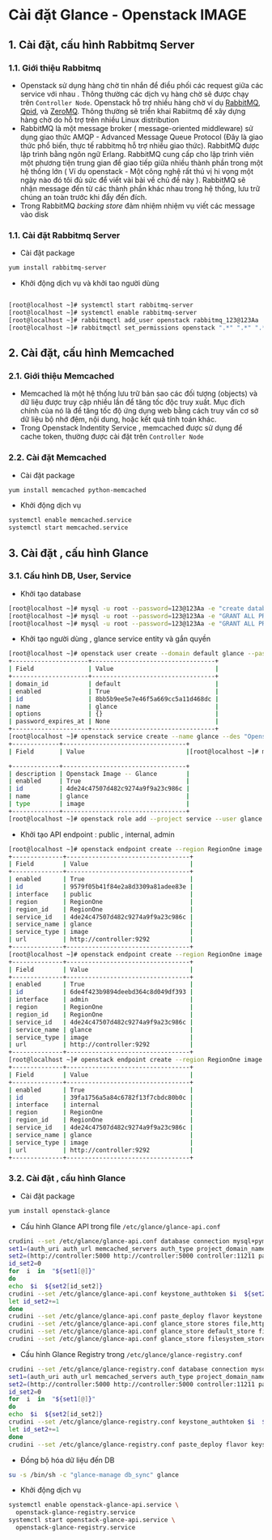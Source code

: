 # Cài đặt Glance - Openstack IMAGE

## 1. Cài đặt, cấu hình  Rabbitmq Server
### 1.1. Giới thiệu Rabbitmq
- Openstack sử dụng hàng chờ tin nhắn để điều phối các request giữa các service với nhau . Thông thường các dịch vụ hàng chờ sẽ được chạy trên `Controller Node`. Openstack hỗ trợ nhiều hàng chờ ví dụ [RabbitMQ](https://www.rabbitmq.com/), [Qpid](https://qpid.apache.org/), và  [ZeroMQ](http://zeromq.org/). Thông thường sẽ triển khai Rabiitmq để xây dựng hàng chờ do hỗ trợ trên nhiều Linux distribution
- RabbitMQ là một message broker ( message-oriented middleware) sử dụng giao thức AMQP - Advanced Message Queue Protocol (Đây là giao thức phổ biến, thực tế rabbitmq hỗ trợ nhiều giao thức). RabbitMQ được lập trình bằng ngôn ngữ Erlang. RabbitMQ cung cấp cho lập trình viên một phương tiện trung gian để giao tiếp giữa nhiều thành phần trong một hệ thống lớn ( Ví dụ openstack - Một công nghệ rất thú vị hi vọng một ngày nào đó tôi đủ sức để viết vài bài về chủ đề này ). RabbitMQ sẽ nhận message đến từ các thành phần khác nhau trong hệ thống, lưu trữ chúng an toàn trước khi đẩy đến đích.
- Trong RabbitMQ _backing store_ đảm nhiệm nhiệm vụ viết các message vào disk 
### 1.1. Cài đặt Rabbitmq Server
- Cài đặt package
```bash
yum install rabbitmq-server
```
- Khởi động dịch vụ và khởi tao người dùng
```bash

[root@localhost ~]# systemctl start rabbitmq-server
[root@localhost ~]# systemctl enable rabbitmq-server
[root@localhost ~]# rabbitmqctl add_user openstack rabbitmq_123@123Aa
[root@localhost ~]# rabbitmqctl set_permissions openstack ".*" ".*" ".*"

```


## 2. Cài đặt, cấu hình Memcached
### 2.1. Giới thiệu Memcached
- Memcached là một hệ thống lưu trữ bản sao các đối tượng (objects) và dữ liệu được truy cập nhiều lần để tăng tốc độc truy xuất. Mục đích chính của nó là để tăng tốc độ ứng dụng web bằng cách truy vấn cơ sở dữ liệu bộ nhớ đệm, nội dung, hoặc kết quả tính toán khác.
- Trong Openstack Indentity Service , memcached được sử dụng để cache token, thường được cài đặt trên `Controller Node`

### 2.2. Cài đặt Memcached
- Cài đặt package
```bash
yum install memcached python-memcached
```
- Khởi động dịch vụ
```bash
systemctl enable memcached.service
systemctl start memcached.service
```


## 3. Cài đặt , cấu hình Glance


### 3.1. Cấu hình DB, User, Service
- Khởi tạo database
```bash
[root@localhost ~]# mysql -u root --password=123@123Aa -e "create database glance"
[root@localhost ~]# mysql -u root --password=123@123Aa -e "GRANT ALL PRIVILEGES on glance.* to 'glance'@'localhost' IDENTIFIED BY 'glance_123@123Aa' "
[root@localhost ~]# mysql -u root --password=123@123Aa -e "GRANT ALL PRIVILEGES on glance.* to 'glance'@'%'  IDENTIFIED BY  'glance_123@123Aa'"
```

- Khởi tạo người dùng , glance service entity và gắn quyền 
```bash
[root@localhost ~]# openstack user create --domain default glance --password glance_123@123Aa
+---------------------+----------------------------------+
| Field               | Value                            |
+---------------------+----------------------------------+
| domain_id           | default                          |
| enabled             | True                             |
| id                  | 8bb5b9ee5e7e46f5a669cc5a11d468dc |
| name                | glance                           |
| options             | {}                               |
| password_expires_at | None                             |
+---------------------+----------------------------------+
[root@localhost ~]# openstack service create --name glance --des "Openstack Image -- Glance" image
+-------------+----------------------------------+
| Field       | Value                            |[root@localhost ~]# mysql -u root --password=123@123Aa -e "GRANT ALL PRIVILEGES on glance.* to 'glance'@'%'  IDENTIFIED BY  'glance_123@123Aa'"

+-------------+----------------------------------+
| description | Openstack Image -- Glance        |
| enabled     | True                             |
| id          | 4de24c47507d482c9274a9f9a23c986c |
| name        | glance                           |
| type        | image                            |
+-------------+----------------------------------+
[root@localhost ~]# openstack role add --project service --user glance admin

```

- Khởi tạo  API endpoint : public , internal, admin

```bash
[root@localhost ~]# openstack endpoint create --region RegionOne image public http://controller:9292
+--------------+----------------------------------+
| Field        | Value                            |
+--------------+----------------------------------+
| enabled      | True                             |
| id           | 9579f05b41f84e2a8d3309a81adee83e |
| interface    | public                           |
| region       | RegionOne                        |
| region_id    | RegionOne                        |
| service_id   | 4de24c47507d482c9274a9f9a23c986c |
| service_name | glance                           |
| service_type | image                            |
| url          | http://controller:9292           |
+--------------+----------------------------------+
[root@localhost ~]# openstack endpoint create --region RegionOne image admin http://controller:9292
+--------------+----------------------------------+
| Field        | Value                            |
+--------------+----------------------------------+
| enabled      | True                             |
| id           | 6de4f423b9894deebd364c8d049df393 |
| interface    | admin                            |
| region       | RegionOne                        |
| region_id    | RegionOne                        |
| service_id   | 4de24c47507d482c9274a9f9a23c986c |
| service_name | glance                           |
| service_type | image                            |
| url          | http://controller:9292           |
+--------------+----------------------------------+
[root@localhost ~]# openstack endpoint create --region RegionOne image internal  http://controller:9292
+--------------+----------------------------------+
| Field        | Value                            |
+--------------+----------------------------------+
| enabled      | True                             |
| id           | 39fa1756a5a84c6782f13f7cbdc80b0c |
| interface    | internal                         |
| region       | RegionOne                        |
| region_id    | RegionOne                        |
| service_id   | 4de24c47507d482c9274a9f9a23c986c |
| service_name | glance                           |
| service_type | image                            |
| url          | http://controller:9292           |
+--------------+----------------------------------+

```

### 3.2. Cài đặt , cấu hình Glance

- Cài đặt package
```bash
yum install openstack-glance
```

- Cấu hình Glance API trong file `/etc/glance/glance-api.conf`
```bash
crudini --set /etc/glance/glance-api.conf database connection mysql+pymysql://glance:glance_123@123Aa@controller/glance
set1=(auth_uri auth_url memcached_servers auth_type project_domain_name user_domain_name project_name username password )
set2=(http://controller:5000 http://controller:5000 controller:11211 password Default Default service glance glance_123@123Aa)
id_set2=0
for  i  in  "${set1[@]}"
do
echo  $i  ${set2[id_set2]}
crudini --set /etc/glance/glance-api.conf keystone_authtoken $i  ${set2[id_set2]}
let id_set2+=1
done
crudini --set /etc/glance/glance-api.conf paste_deploy flavor keystone
crudini --set /etc/glance/glance-api.conf glance_store stores file,http
crudini --set /etc/glance/glance-api.conf glance_store default_store file
crudini --set /etc/glance/glance-api.conf glance_store filesystem_store_datadir /var/lib/glance/images/

```

- Cấu hình Glance Registry trong `/etc/glance/glance-registry.conf`
```bash
crudini --set /etc/glance/glance-registry.conf database connection mysql+pymysql://glance:glance_123@123Aa@controller/glance
set1=(auth_uri auth_url memcached_servers auth_type project_domain_name user_domain_name project_name username password )
set2=(http://controller:5000 http://controller:5000 controller:11211 password Default Default service glance glance_123@123Aa)
id_set2=0
for  i  in  "${set1[@]}"
do
echo  $i  ${set2[id_set2]}
crudini --set /etc/glance/glance-registry.conf keystone_authtoken $i  ${set2[id_set2]}
let id_set2+=1
done
crudini --set /etc/glance/glance-registry.conf paste_deploy flavor keystone
```

- Đồng bộ hóa dữ liệu đến DB
```bash
su -s /bin/sh -c "glance-manage db_sync" glance
```

- Khởi động dịch vụ
```bash
systemctl enable openstack-glance-api.service \
  openstack-glance-registry.service
systemctl start openstack-glance-api.service \
  openstack-glance-registry.service
```
